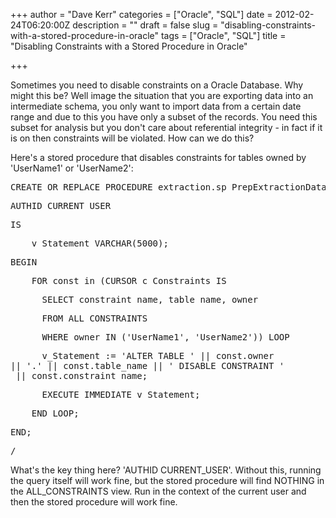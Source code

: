 +++
author = "Dave Kerr"
categories = ["Oracle", "SQL"]
date = 2012-02-24T06:20:00Z
description = ""
draft = false
slug = "disabling-constraints-with-a-stored-procedure-in-oracle"
tags = ["Oracle", "SQL"]
title = "Disabling Constraints with a Stored Procedure in Oracle"

+++


<p>Sometimes you need to disable constraints on a Oracle Database. Why might this be? Well image the situation that you are exporting data into an intermediate schema, you only want to import data from a certain date range and due to this you have only a subset of the records. You need this subset for analysis but you don't care about referential integrity - in fact if it is on then constraints will be violated. How can we do this?</p>
<p>Here's a stored procedure that disables constraints for tables owned by 'UserName1' or 'UserName2':</p>
<pre>CREATE OR REPLACE PROCEDURE extraction.sp_PrepExtractionDatabase&nbsp;</pre>
<pre>AUTHID CURRENT_USER</pre>
<pre>IS&nbsp;</pre>
<pre>&nbsp; &nbsp; v_Statement VARCHAR(5000);</pre>
<pre>BEGIN &nbsp;</pre>
<pre>&nbsp; &nbsp; FOR const in (CURSOR c_Constraints IS</pre>
<pre>&nbsp; &nbsp; &nbsp; SELECT constraint_name, table_name, owner</pre>
<pre>&nbsp; &nbsp; &nbsp; FROM ALL_CONSTRAINTS</pre>
<pre>&nbsp; &nbsp; &nbsp; WHERE owner IN ('UserName1', 'UserName2')) LOOP</pre>
<pre>&nbsp; &nbsp; &nbsp; v_Statement := 'ALTER TABLE ' || const.owner <br />|| '.' || const.table_name || ' DISABLE CONSTRAINT '<br /> || const.constraint_name;</pre>
<pre>&nbsp; &nbsp; &nbsp; EXECUTE IMMEDIATE v_Statement;</pre>
<pre>&nbsp; &nbsp; END LOOP;</pre>
<pre>END;</pre>
<pre>/</pre>
<p>What's the key thing here? 'AUTHID CURRENT_USER'. Without this, running the query itself will work fine, but the stored procedure will find NOTHING in the ALL_CONSTRAINTS view. Run in the context of the current user and then the stored procedure will work fine.</p>

